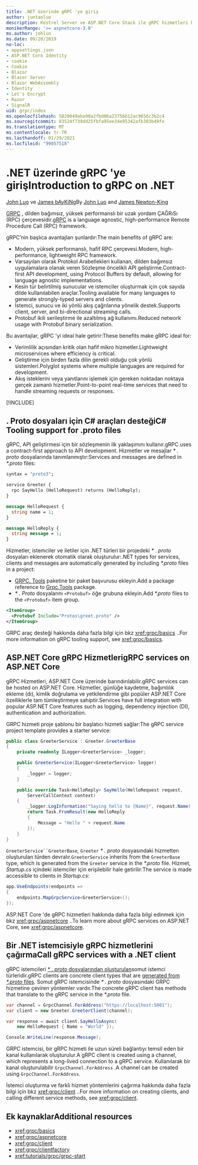 ```yaml
---
title: .NET üzerinde gRPC 'ye giriş
author: juntaoluo
description: Kestrel Server ve ASP.NET Core Stack ile gRPC hizmetleri hakkında bilgi edinin.
monikerRange: '>= aspnetcore-3.0'
ms.author: johluo
ms.date: 09/20/2019
no-loc:
- appsettings.json
- ASP.NET Core Identity
- cookie
- Cookie
- Blazor
- Blazor Server
- Blazor WebAssembly
- Identity
- Let's Encrypt
- Razor
- SignalR
uid: grpc/index
ms.openlocfilehash: 5820049aba90a2fbd06a23756b12ac9656c3b2c4
ms.sourcegitcommit: 83524f739dd25fbfa95ee34e95342afb383b49fe
ms.translationtype: MT
ms.contentlocale: tr-TR
ms.lasthandoff: 01/29/2021
ms.locfileid: "99057518"
---
```

# <a name="introduction-to-grpc-on-net"></a><span data-ttu-id="06529-103">.NET üzerinde gRPC 'ye giriş</span><span class="sxs-lookup"><span data-stu-id="06529-103">Introduction to gRPC on .NET</span></span>

<span data-ttu-id="06529-104">[John Luo](https://github.com/juntaoluo) ve [James bAyKiNg](https://twitter.com/jamesnk)</span><span class="sxs-lookup"><span data-stu-id="06529-104">By [John Luo](https://github.com/juntaoluo) and [James Newton-King](https://twitter.com/jamesnk)</span></span>

<span data-ttu-id="06529-105">[GRPC](https://grpc.io/docs/guides/) , dilden bağımsız, yüksek performanslı bir uzak yordam ÇAĞRıSı (RPC) çerçevesidir.</span><span class="sxs-lookup"><span data-stu-id="06529-105">[gRPC](https://grpc.io/docs/guides/) is a language agnostic, high-performance Remote Procedure Call (RPC) framework.</span></span>

<span data-ttu-id="06529-106">gRPC’nin başlıca avantajları şunlardır:</span><span class="sxs-lookup"><span data-stu-id="06529-106">The main benefits of gRPC are:</span></span>
* <span data-ttu-id="06529-107">Modern, yüksek performanslı, hafif RPC çerçevesi.</span><span class="sxs-lookup"><span data-stu-id="06529-107">Modern, high-performance, lightweight RPC framework.</span></span>
* <span data-ttu-id="06529-108">Varsayılan olarak Protokol Arabellekleri kullanan, dilden bağımsız uygulamalara olanak veren Sözleşme öncelikli API geliştirme.</span><span class="sxs-lookup"><span data-stu-id="06529-108">Contract-first API development, using Protocol Buffers by default, allowing for language agnostic implementations.</span></span>
* <span data-ttu-id="06529-109">Kesin tür belirtilmiş sunucular ve istemciler oluşturmak için çok sayıda dilde kullanılabilen araçlar.</span><span class="sxs-lookup"><span data-stu-id="06529-109">Tooling available for many languages to generate strongly-typed servers and clients.</span></span>
* <span data-ttu-id="06529-110">İstemci, sunucu ve iki yönlü akış çağrılarına yönelik destek.</span><span class="sxs-lookup"><span data-stu-id="06529-110">Supports client, server, and bi-directional streaming calls.</span></span>
* <span data-ttu-id="06529-111">Protobuf ikili serileştirme ile azaltılmış ağ kullanımı.</span><span class="sxs-lookup"><span data-stu-id="06529-111">Reduced network usage with Protobuf binary serialization.</span></span>

<span data-ttu-id="06529-112">Bu avantajlar, gRPC 'yi ideal hale getirir:</span><span class="sxs-lookup"><span data-stu-id="06529-112">These benefits make gRPC ideal for:</span></span>
* <span data-ttu-id="06529-113">Verimlilik açısından kritik olan hafif mikro hizmetler.</span><span class="sxs-lookup"><span data-stu-id="06529-113">Lightweight microservices where efficiency is critical.</span></span>
* <span data-ttu-id="06529-114">Geliştirme için birden fazla dilin gerekli olduğu çok yönlü sistemleri.</span><span class="sxs-lookup"><span data-stu-id="06529-114">Polyglot systems where multiple languages are required for development.</span></span>
* <span data-ttu-id="06529-115">Akış isteklerini veya yanıtlarını işlemek için gereken noktadan noktaya gerçek zamanlı hizmetler.</span><span class="sxs-lookup"><span data-stu-id="06529-115">Point-to-point real-time services that need to handle streaming requests or responses.</span></span>

[!INCLUDE[](~/includes/gRPCazure.md)]

## <a name="c-tooling-support-for-proto-files"></a><span data-ttu-id="06529-116">. Proto dosyaları için C# araçları desteği</span><span class="sxs-lookup"><span data-stu-id="06529-116">C# Tooling support for .proto files</span></span>

<span data-ttu-id="06529-117">gRPC, API geliştirmesi için bir sözleşmenin ilk yaklaşımını kullanır.</span><span class="sxs-lookup"><span data-stu-id="06529-117">gRPC uses a contract-first approach to API development.</span></span> <span data-ttu-id="06529-118">Hizmetler ve mesajlar *\* . proto* dosyalarında tanımlanmıştır:</span><span class="sxs-lookup"><span data-stu-id="06529-118">Services and messages are defined in *\*.proto* files:</span></span>

```protobuf
syntax = "proto3";

service Greeter {
  rpc SayHello (HelloRequest) returns (HelloReply);
}

message HelloRequest {
  string name = 1;
}

message HelloReply {
  string message = 1;
}
```

<span data-ttu-id="06529-119">Hizmetler, istemciler ve iletiler için .NET türleri bir projedeki *\* . proto* dosyaları eklenerek otomatik olarak oluşturulur:</span><span class="sxs-lookup"><span data-stu-id="06529-119">.NET types for services, clients and messages are automatically generated by including *\*.proto* files in a project:</span></span>

* <span data-ttu-id="06529-120">[GRPC. Tools](https://www.nuget.org/packages/Grpc.Tools/) paketine bir paket başvurusu ekleyin.</span><span class="sxs-lookup"><span data-stu-id="06529-120">Add a package reference to [Grpc.Tools](https://www.nuget.org/packages/Grpc.Tools/) package.</span></span>
* <span data-ttu-id="06529-121">*\* . Proto* dosyalarını `<Protobuf>` öğe grubuna ekleyin.</span><span class="sxs-lookup"><span data-stu-id="06529-121">Add *\*.proto* files to the `<Protobuf>` item group.</span></span>

```xml
<ItemGroup>
  <Protobuf Include="Protos\greet.proto" />
</ItemGroup>
```

<span data-ttu-id="06529-122">GRPC araç desteği hakkında daha fazla bilgi için bkz <xref:grpc/basics> ..</span><span class="sxs-lookup"><span data-stu-id="06529-122">For more information on gRPC tooling support, see <xref:grpc/basics>.</span></span>

## <a name="grpc-services-on-aspnet-core"></a><span data-ttu-id="06529-123">ASP.NET Core gRPC Hizmetleri</span><span class="sxs-lookup"><span data-stu-id="06529-123">gRPC services on ASP.NET Core</span></span>

<span data-ttu-id="06529-124">gRPC Hizmetleri, ASP.NET Core üzerinde barındırılabilir.</span><span class="sxs-lookup"><span data-stu-id="06529-124">gRPC services can be hosted on ASP.NET Core.</span></span> <span data-ttu-id="06529-125">Hizmetler, günlüğe kaydetme, bağımlılık ekleme (dı), kimlik doğrulama ve yetkilendirme gibi popüler ASP.NET Core özelliklerle tam tümleştirmeye sahiptir.</span><span class="sxs-lookup"><span data-stu-id="06529-125">Services have full integration with popular ASP.NET Core features such as logging, dependency injection (DI), authentication and authorization.</span></span>

<span data-ttu-id="06529-126">GRPC hizmeti proje şablonu bir başlatıcı hizmeti sağlar:</span><span class="sxs-lookup"><span data-stu-id="06529-126">The gRPC service project template provides a starter service:</span></span>

```csharp
public class GreeterService : Greeter.GreeterBase
{
    private readonly ILogger<GreeterService> _logger;

    public GreeterService(ILogger<GreeterService> logger)
    {
        _logger = logger;
    }

    public override Task<HelloReply> SayHello(HelloRequest request,
        ServerCallContext context)
    {
        _logger.LogInformation("Saying hello to {Name}", request.Name);
        return Task.FromResult(new HelloReply 
        {
            Message = "Hello " + request.Name
        });
    }
}
```

<span data-ttu-id="06529-127">`GreeterService``GreeterBase`, `Greeter` *\* . proto* dosyasındaki hizmetten oluşturulan türden devralır.</span><span class="sxs-lookup"><span data-stu-id="06529-127">`GreeterService` inherits from the `GreeterBase` type, which is generated from the `Greeter` service in the *\*.proto* file.</span></span> <span data-ttu-id="06529-128">Hizmet, *Startup.cs* içindeki istemciler için erişilebilir hale getirilir:</span><span class="sxs-lookup"><span data-stu-id="06529-128">The service is made accessible to clients in *Startup.cs*:</span></span>

```csharp
app.UseEndpoints(endpoints =>
{
    endpoints.MapGrpcService<GreeterService>();
});
```

<span data-ttu-id="06529-129">ASP.NET Core 'de gRPC hizmetleri hakkında daha fazla bilgi edinmek için bkz <xref:grpc/aspnetcore> ..</span><span class="sxs-lookup"><span data-stu-id="06529-129">To learn more about gRPC services on ASP.NET Core, see <xref:grpc/aspnetcore>.</span></span>

## <a name="call-grpc-services-with-a-net-client"></a><span data-ttu-id="06529-130">Bir .NET istemcisiyle gRPC hizmetlerini çağırma</span><span class="sxs-lookup"><span data-stu-id="06529-130">Call gRPC services with a .NET client</span></span>

<span data-ttu-id="06529-131">gRPC istemcileri [ *\* . proto* dosyalarından oluşturulan](xref:grpc/basics#generated-c-assets)somut istemci türleridir.</span><span class="sxs-lookup"><span data-stu-id="06529-131">gRPC clients are concrete client types that are [generated from *\*.proto* files](xref:grpc/basics#generated-c-assets).</span></span> <span data-ttu-id="06529-132">Somut gRPC istemcisinde *\* . proto* dosyasındaki GRPC hizmetine çeviren yöntemler vardır.</span><span class="sxs-lookup"><span data-stu-id="06529-132">The concrete gRPC client has methods that translate to the gRPC service in the *\*.proto* file.</span></span>

```csharp
var channel = GrpcChannel.ForAddress("https://localhost:5001");
var client = new Greeter.GreeterClient(channel);

var response = await client.SayHelloAsync(
    new HelloRequest { Name = "World" });

Console.WriteLine(response.Message);
```

<span data-ttu-id="06529-133">GRPC istemcisi, bir gRPC hizmeti ile uzun süreli bağlantıyı temsil eden bir kanal kullanılarak oluşturulur.</span><span class="sxs-lookup"><span data-stu-id="06529-133">A gRPC client is created using a channel, which represents a long-lived connection to a gRPC service.</span></span> <span data-ttu-id="06529-134">Kullanılarak bir kanal oluşturulabilir `GrpcChannel.ForAddress` .</span><span class="sxs-lookup"><span data-stu-id="06529-134">A channel can be created using `GrpcChannel.ForAddress`.</span></span>

<span data-ttu-id="06529-135">İstemci oluşturma ve farklı hizmet yöntemlerini çağırma hakkında daha fazla bilgi için bkz <xref:grpc/client> ..</span><span class="sxs-lookup"><span data-stu-id="06529-135">For more information on creating clients, and calling different service methods, see <xref:grpc/client>.</span></span>

## <a name="additional-resources"></a><span data-ttu-id="06529-136">Ek kaynaklar</span><span class="sxs-lookup"><span data-stu-id="06529-136">Additional resources</span></span>

* <xref:grpc/basics>
* <xref:grpc/aspnetcore>
* <xref:grpc/client>
* <xref:grpc/clientfactory>
* <xref:tutorials/grpc/grpc-start>
